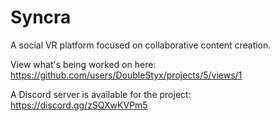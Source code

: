 # Syncra

A social VR platform focused on collaborative content creation.

View what's being worked on here: https://github.com/users/DoubleStyx/projects/5/views/1

A Discord server is available for the project: https://discord.gg/zSQXwKVPm5
